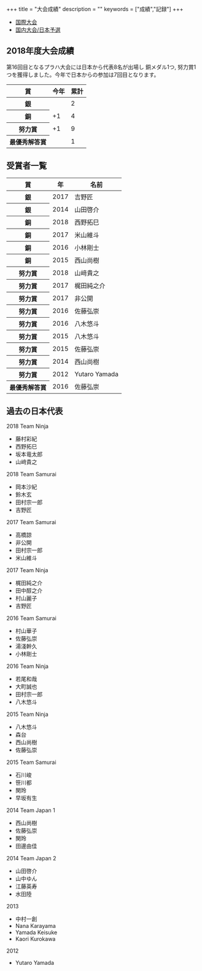 +++
title = "大会成績"
description = ""
keywords = ["成績","記録"]
+++

<nav aria-label="...">
  <ul class="pager">
    <li class="disabled"><a href="/record/">国際大会</a></li>
    <li><a href="/result2019/">国内大会/日本予選</a></li>
  </ul>
</nav>

## 2018年度大会成績

<p class="lead">第16回目となるプラハ大会には日本から代表8名が出場し 銅メダル1つ, 努力賞1つを獲得しました。今年で日本からの参加は7回目となります。</p>

<table class="table" border-color="gold">
  <thead>
    <tr>
      <th scope="col">賞</th>
      <th scope="col">今年</th>
      <th scope="col">累計</th>
    </tr>
  </thead>
  <tbody>
    <tr class="silver">
      <th scope="row">銀</th>
      <td></td>
      <td>2</td>
    </tr>
    <tr class="bronze">
      <th scope="row">銅</th>
      <td>+1</td>
      <td>4</td>
    </tr>
    <tr class="honorable-mention">
      <th scope="row">努力賞</th>
      <td>+1</td>
      <td>9</td>
    </tr>
    <tr class="gold">
      <th scope="row">最優秀解答賞</th>
      <td></td>
      <td>1</td>
    </tr>
  </tbody>
</table>

## 受賞者一覧

<table class="table">
  <thead>
    <tr>
      <th scope="col">賞</th>
      <th scope="col">年</th>
      <th scope="col">名前</th>
    </tr>
  </thead>
  <tbody>
    <tr class="silver">
      <th scope="row">銀</th>
      <td>2017</td>
      <td>吉野匠</td>
    </tr>
    <tr class="silver">
      <th scope="row">銀</th>
      <td>2014</td>
      <td>山田啓介</td>
    </tr>
    <tr class="bronze">
      <th scope="row">銅</th>
      <td>2018</td>
      <td>西野拓巳</td>
    </tr>
    <tr class="bronze">
      <th scope="row">銅</th>
      <td>2017</td>
      <td>米山維斗</td>
    </tr>
    <tr class="bronze">
      <th scope="row">銅</th>
      <td>2016</td>
      <td>小林剛士</td>
    </tr>
    <tr class="bronze">
      <th scope="row">銅</th>
      <td>2015</td>
      <td>西山尚樹</td>
    </tr>
    <tr class="honorable-mention">
      <th scope="row">努力賞</th>
      <td>2018</td>
      <td>山﨑貴之</td>
    </tr>
    <tr class="honorable-mention">
      <th scope="row">努力賞</th>
      <td>2017</td>
      <td>梶田純之介</td>
    </tr>
    <tr class="honorable-mention">
      <th scope="row">努力賞</th>
      <td>2017</td>
      <td>非公開</td>
    </tr>
    <tr class="honorable-mention">
      <th scope="row">努力賞</th>
      <td>2016</td>
      <td>佐藤弘崇</td>
    </tr>
    <tr class="honorable-mention">
      <th scope="row">努力賞</th>
      <td>2016</td>
      <td>八木悠斗</td>
    </tr>
    <tr class="honorable-mention">
      <th scope="row">努力賞</th>
      <td>2015</td>
      <td>八木悠斗</td>
    </tr>
    <tr class="honorable-mention">
      <th scope="row">努力賞</th>
      <td>2015</td>
      <td>佐藤弘崇</td>
    </tr>
    <tr class="honorable-mention">
      <th scope="row">努力賞</th>
      <td>2014</td>
      <td>西山尚樹</td>
    </tr>
    <tr class="honorable-mention">
      <th scope="row">努力賞</th>
      <td>2012</td>
      <td>Yutaro Yamada</td>
    </tr>
    <tr class="gold">
      <th scope="row">最優秀解答賞</th>
      <td>2016</td>
      <td>佐藤弘崇</td>
    </tr>
  </tbody>
</table>

## 過去の日本代表

<div class="panel panel-default col-md-6">
  <div class="panel-heading">2018 Team Ninja</div>
  <ul class="list-group">
    <li class="list-group-item">藤村彩紀</li>
    <li class="list-group-item">西野拓巳</li>
    <li class="list-group-item">坂本竜太郎</li>
    <li class="list-group-item">山﨑貴之</li>
  </ul>
</div>

<div class="panel panel-default col-md-6">
  <div class="panel-heading">2018 Team Samurai</div>
  <ul class="list-group">
    <li class="list-group-item">岡本沙紀</li>
    <li class="list-group-item">鈴木玄</li>
    <li class="list-group-item">田村宗一郎</li>
    <li class="list-group-item">吉野匠</li>
  </ul>
</div>

<div class="panel panel-default col-md-6">
  <div class="panel-heading">2017 Team Samurai</div>
  <ul class="list-group">
    <li class="list-group-item">高橋諒</li>
    <li class="list-group-item">非公開</li>
    <li class="list-group-item">田村宗一郎</li>
    <li class="list-group-item">米山維斗</li>
  </ul>
</div>

<div class="panel panel-default col-md-6">
  <div class="panel-heading">2017 Team Ninja</div>
  <ul class="list-group">
    <li class="list-group-item">梶田純之介</li>
    <li class="list-group-item">田中醇之介</li>
    <li class="list-group-item">村山麗子</li>
    <li class="list-group-item">吉野匠</li>
  </ul>
</div>

<div class="panel panel-default col-md-6">
  <div class="panel-heading">2016 Team Samurai</div>
  <ul class="list-group">
    <li class="list-group-item">村山華子</li>
    <li class="list-group-item">佐藤弘崇</li>
    <li class="list-group-item">湯淺幹久</li>
    <li class="list-group-item">小林剛士</li>
  </ul>
</div>

<div class="panel panel-default col-md-6">
  <div class="panel-heading">2016 Team Ninja</div>
  <ul class="list-group">
    <li class="list-group-item">若尾和哉</li>
    <li class="list-group-item">大町誠也</li>
    <li class="list-group-item">田村宗一郎</li>
    <li class="list-group-item">八木悠斗</li>
  </ul>
</div>

<div class="panel panel-default col-md-6">
  <div class="panel-heading">2015 Team Ninja</div>
  <ul class="list-group">
    <li class="list-group-item">八木悠斗</li>
    <li class="list-group-item">森台</li>
    <li class="list-group-item">西山尚樹</li>
    <li class="list-group-item">佐藤弘崇</li>
  </ul>
</div>

<div class="panel panel-default col-md-6">
  <div class="panel-heading">2015 Team Samurai</div>
  <ul class="list-group">
    <li class="list-group-item">石川峻</li>
    <li class="list-group-item">笹川都</li>
    <li class="list-group-item">関玲</li>
    <li class="list-group-item">早坂有生</li>
  </ul>
</div>

<div class="panel panel-default col-md-6">
  <div class="panel-heading">2014 Team Japan 1</div>
  <ul class="list-group">
    <li class="list-group-item">西山尚樹</li>
    <li class="list-group-item">佐藤弘崇</li>
    <li class="list-group-item">関玲</li>
    <li class="list-group-item">田邊由佳</li>
  </ul>
</div>

<div class="panel panel-default col-md-6">
  <div class="panel-heading">2014 Team Japan 2</div>
  <ul class="list-group">
    <li class="list-group-item">山田啓介</li>
    <li class="list-group-item">山中ゆん</li>
    <li class="list-group-item">江藤英寿</li>
    <li class="list-group-item">水田陸</li>
  </ul>
</div>

<div class="panel panel-default col-md-6">
  <div class="panel-heading">2013</div>
  <ul class="list-group">
    <li class="list-group-item">中村一創</li>
    <li class="list-group-item">Nana Karayama</li>
    <li class="list-group-item">Yamada Keisuke</li>
    <li class="list-group-item">Kaori Kurokawa</li>
  </ul>
</div>

<div class="panel panel-default col-md-6">
  <div class="panel-heading">2012</div>
  <ul class="list-group">
    <li class="list-group-item">Yutaro Yamada</li>
  </ul>
</div>